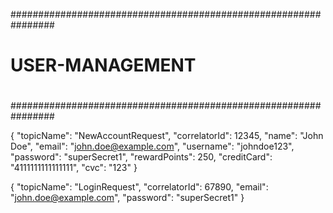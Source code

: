 ################################################################
#                                                              #
#                       USER-MANAGEMENT                        #
#                                                              #
################################################################

{
  "topicName": "NewAccountRequest",
  "correlatorId": 12345,
  "name": "John Doe",
  "email": "john.doe@example.com",
  "username": "johndoe123",
  "password": "superSecret1",
  "rewardPoints": 250,
  "creditCard": "4111111111111111",
  "cvc": "123"
}

{
  "topicName": "LoginRequest",
  "correlatorId": 67890,
  "email": "john.doe@example.com",
  "password": "superSecret1"
}